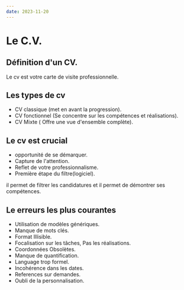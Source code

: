 ```yaml
---
date: 2023-11-20
---
```

# Le C.V.
## Définition d'un CV.
Le cv est votre carte de visite professionnelle.

## Les types de cv
- CV classique (met en avant la progression).
- CV fonctionnel (Se concentre sur les compétences et réalisations).
- CV Mixte ( Offre une vue d'ensemble complète).

## Le cv est crucial
- opportunité de se démarquer.
- Capture de l'attention.
- Reflet de votre professionnalisme.
- Première étape du filtre(logiciel).

il permet de filtrer les candidatures et il permet de démontrer ses compétences.

## Le erreurs les plus courantes 
- Utilisation de modèles génériques.
- Manque de mots clés.
- Format Illisible.
- Focalisation sur les tâches, Pas les réalisations.
- Coordonnées Obsolètes.
- Manque de quantification.
- Language trop formel.
- Incohérence dans les dates.
- References sur demandes.
- Oubli de la personnalisation.